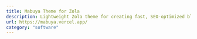 ```yaml
---
title: Mabuya Theme for Zola
description: Lightweight Zola theme for creating fast, SEO-optimized blogs written in Markdown. Ready for deployment to GitHub Pages, Vercel, Netlify with perfect PageSpeed Insights scores.
url: https://mabuya.vercel.app/
category: "software"
---
```

